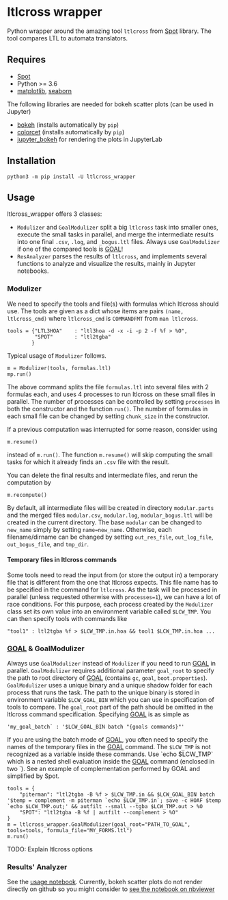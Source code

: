 # ltlcross wrapper
Python wrapper around the amazing tool `ltlcross` from [Spot](https://spot.lrde.epita.fr/) library.
The tool compares LTL to automata translators.

## Requires
* [Spot](https://spot.lrde.epita.fr/)
* Python >= 3.6
* [matplotlib](https://matplotlib.org/), [seaborn](https://seaborn.pydata.org)

The following libraries are needed for bokeh scatter plots (can be used in Jupyter)
* [bokeh](https://bokeh.org/) (installs automatically by `pip`)
* [colorcet](https://colorcet.holoviz.org/) (installs automatically by `pip`)
* [jupyter_bokeh](https://github.com/bokeh/jupyter_bokeh) for rendering the plots in JupyterLab

## Installation
```
python3 -m pip install -U ltlcross_wrapper
```

## Usage
ltlcross_wrapper offers 3 classes:
 * `Modulizer` and `GoalModulizer` split a big `ltlcross` task into smaller ones, execute
    the small tasks in parallel, and merge the intermediate results into one final `.csv`,
    `.log`, and `_bogus.ltl` files. Always use `GoalModulizer` if one of the compared
    tools is [GOAL]!
 * `ResAnalyzer` parses the results of `ltlcross`, and implements several functions
    to analyze and visualize the results, mainly in Jupyter notebooks. 

### Modulizer
We need to specify the tools and file(s) with formulas which ltlcross should 
use. The tools are given as a dict whose items are pairs `(name, ltlcross_cmd)` 
where `ltlcross_cmd` is `COMMANDFMT` from `man ltlcross`.
 
    tools = {"LTL3HOA"    : "ltl3hoa -d -x -i -p 2 -f %f > %O",
             "SPOT"       : "ltl2tgba"
            }

Typical usage of `Modulizer` follows.

    m = Modulizer(tools, formulas.ltl)
    mp.run()
 
 The above command splits the file `formulas.ltl` into several files with
 2 formulas each, and uses 4 processes to run ltlcross on these small files
 in parallel. The number of processes can be controlled by setting 
 `processes` in both the constructor and the function `run()`. The number
 of formulas in each small file can be changed by setting `chunk_size`
 in the constructor.
 
 If a previous computation was interrupted for some reason, consider using
    
    m.resume()
 instead of `m.run()`. The function `m.resume()` will skip computing the
 small tasks for which it already finds an `.csv` file with the result.
 
 You can delete the final results and intermediate files, and rerun the
 computation by
 
    m.recompute()
    
By default, all intermediate files will be created in directory 
`modular.parts` and the merged files `modular.csv`, `modular.log`,
`modular_bogus.ltl` will be created in the current directory. The base
`modular` can be changed to `new_name` simply by setting `name=new_name`.
Otherwise, each filename/dirname can be changed by setting `out_res_file`, 
`out_log_file`, `out_bogus_file`, and `tmp_dir`.

#### Temporary files in ltlcross commands
Some tools need to read the input from (or store the output in) a
temporary file that is different from the one that ltlcross expects.
This file name has to be specified in the command for `ltlcross`. As
the task will be processed in parallel (unless requested otherwise
with `processes=1`), we can have a lot of race conditions. For this
purpose, each process created by the `Modulizer` class set its own
value into an environment variable called `$LCW_TMP`. You can then
specify tools with commands like

    "tool1" : ltl2tgba %f > $LCW_TMP.in.hoa && tool1 $LCW_TMP.in.hoa ...

### [GOAL] \& GoalModulizer
Always use `GoalModulizer` instead of `Modulizer` if you need to run
[GOAL] in parallel. `GoalModulizer` requires additional parameter
`goal_root` to specify the path to root directory of [GOAL] (contains
`gc`, `goal`, `boot.properties`). `GoalModulizer` uses a unique binary
and a unique shadow folder for each process that runs the task.
The path to the unique binary is stored in environment variable
`$LCW_GOAL_BIN` which you can use in specification of tools to compare.
The `goal_root` part of the path should be omitted in the ltlcross
command specification. Specifying [GOAL] is as simple as

    'my_goal_batch` : '$LCW_GOAL_BIN batch "{goals commands}"'

If you are using the batch mode of [GOAL], you often need to specify the
names of the temporary files in the [GOAL] command. The `$LCW_TMP` is
not recognized as a variable inside these commands. Use \`echo $LCW_TMP\`
which is a nested shell evaluation inside the [GOAL] command (enclosed in two \`).
See an example of complementation performed by GOAL and simplified by
Spot.

    tools = {
        "piterman": "ltl2tgba -B %f > $LCW_TMP.in && $LCW_GOAL_BIN batch '$temp = complement -m piterman `echo $LCW_TMP.in`; save -c HOAF $temp `echo $LCW_TMP.out;' && autfilt --small --tgba $LCW_TMP.out > %O
        "SPOT": "ltl2tgba -B %f | autfilt --complement > %O"
    }
    m = ltlcross_wrapper.GoalModulizer(goal_root="PATH_TO_GOAL", tools=tools, formula_file="MY_FORMS.ltl")
    m.run()

TODO: Explain ltlcross options

### Results' Analyzer

See the [usage notebook](Usage.ipynb). Currently, bokeh scatter plots do not
render directly on github so you might consider to [see the notebook on nbviewer](https://nbviewer.jupyter.org/github/xblahoud/ltlcross_wrapper/blob/master/Usage.ipynb)

[GOAL]: http://goal.im.ntu.edu.tw